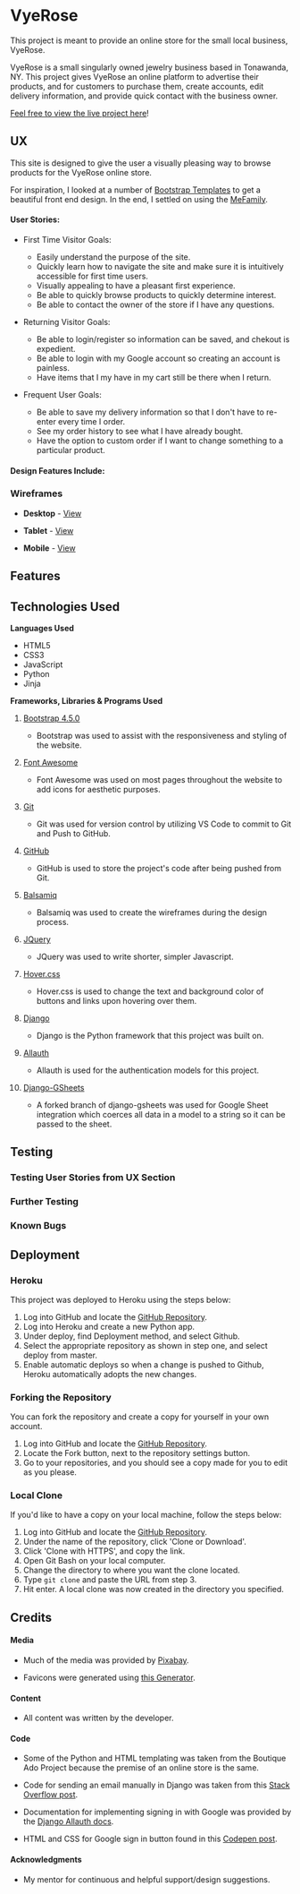 # VyeRose

This project is meant to provide an online store for the small local business, VyeRose.

VyeRose is a small singularly owned jewelry business based in Tonawanda, NY. This project gives VyeRose an online platform to advertise their products, and for customers to purchase them, create accounts, edit delivery information, and provide quick contact with the business owner.

[Feel free to view the live project here](https://vyerose.herokuapp.com)!

## UX

This site is designed to give the user a visually pleasing way to browse products for the VyeRose online store.

For inspiration, I looked at a number of [Bootstrap Templates](https://bootstrapmade.com/) to get a beautiful front end design. In the end, I settled on using the [MeFamily](https://bootstrapmade.com/demo/MeFamily/).

#### User Stories:

* First Time Visitor Goals:
    * Easily understand the purpose of the site.
    * Quickly learn how to navigate the site and make sure it is intuitively accessible for first time users.
    * Visually appealing to have a pleasant first experience.
    * Be able to quickly browse products to quickly determine interest.
    * Be able to contact the owner of the store if I have any questions.

* Returning Visitor Goals:
    * Be able to login/register so information can be saved, and chekout is expedient.
    * Be able to login with my Google account so creating an account is painless.
    * Have items that I my have in my cart still be there when I return.

* Frequent User Goals:
    * Be able to save my delivery information so that I don't have to re-enter every time I order.
    * See my order history to see what I have already bought.
    * Have the option to custom order if I want to change something to a particular product.

#### Design Features Include:

### Wireframes

* **Desktop** - [View](vyerose_desktop.pdf)

* **Tablet** - [View](vyerose_tablet.pdf)

* **Mobile** - [View](vyerose_mobile.pdf)

## Features


## Technologies Used

**Languages Used**

* HTML5
* CSS3
* JavaScript
* Python
* Jinja

**Frameworks, Libraries & Programs Used**

1. [Bootstrap 4.5.0](https://getbootstrap.com/)
    * Bootstrap was used to assist with the responsiveness and styling of the website.

2. [Font Awesome](https://fontawesome.com/)
    * Font Awesome was used on most pages throughout the website to add icons for aesthetic purposes.

3. [Git](https://git-scm.com/)
    * Git was used for version control by utilizing VS Code to commit to Git and Push to GitHub.

4. [GitHub](https://github.com/)
    * GitHub is used to store the project's code after being pushed from Git.

5. [Balsamiq](https://balsamiq.com/)
    * Balsamiq was used to create the wireframes during the design process.

6. [JQuery](https://jquery.com/)
    * JQuery was used to write shorter, simpler Javascript.

7. [Hover.css](https://ianlunn.github.io/Hover/)
    * Hover.css is used to change the text and background color of buttons and links upon hovering over them.

8. [Django](https://www.djangoproject.com/)
    * Django is the Python framework that this project was built on.

9. [Allauth](https://django-allauth.readthedocs.io/en/latest/)
    * Allauth is used for the authentication models for this project.

10. [Django-GSheets](https://github.com/olliebreeden/django-gsheets/tree/patch-1)
    * A forked branch of django-gsheets was used for Google Sheet integration which coerces all data in a model to a string so it can be passed to the sheet.

## Testing


### Testing User Stories from UX Section



### Further Testing



### Known Bugs

    
## Deployment

### Heroku

This project was deployed to Heroku using the steps below:

1. Log into GitHub and locate the [GitHub Repository](https://github.com/StoneMasons4106/vyerose).
2. Log into Heroku and create a new Python app.
3. Under deploy, find Deployment method, and select Github.
4. Select the appropriate repository as shown in step one, and select deploy from master.
5. Enable automatic deploys so when a change is pushed to Github, Heroku automatically adopts the new changes.

### Forking the Repository

You can fork the repository and create a copy for yourself in your own account.

1. Log into GitHub and locate the [GitHub Repository](https://github.com/StoneMasons4106/vyerose).
2. Locate the Fork button, next to the repository settings button.
3. Go to your repositories, and you should see a copy made for you to edit as you please.

### Local Clone

If you'd like to have a copy on your local machine, follow the steps below:

1. Log into GitHub and locate the [GitHub Repository](https://github.com/StoneMasons4106/vyerose).
2. Under the name of the repository, click 'Clone or Download'.
3. Click 'Clone with HTTPS', and copy the link.
4. Open Git Bash on your local computer.
5. Change the directory to where you want the clone located.
6. Type ```git clone``` and paste the URL from step 3.
7. Hit enter. A local clone was now created in the directory you specified.

## Credits

#### Media

* Much of the media was provided by [Pixabay](https://pixabay.com/).

* Favicons were generated using [this Generator](https://www.favicon-generator.org/).

#### Content

* All content was written by the developer.

#### Code

* Some of the Python and HTML templating was taken from the Boutique Ado Project because the premise of an online store is the same.

* Code for sending an email manually in Django was taken from this [Stack Overflow post](https://stackoverflow.com/questions/6367014/how-to-send-email-via-django).

* Documentation for implementing signing in with Google was provided by the [Django Allauth docs](https://django-allauth.readthedocs.io/en/latest/providers.html#google).

* HTML and CSS for Google sign in button found in this [Codepen post](https://codepen.io/jimjammc/pen/PMOVZB).

#### Acknowledgments

* My mentor for continuous and helpful support/design suggestions.